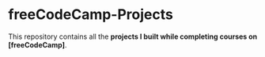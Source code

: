 # freeCodeCamp-Projects
This repository contains all the **projects I built while completing courses on [freeCodeCamp]**.
